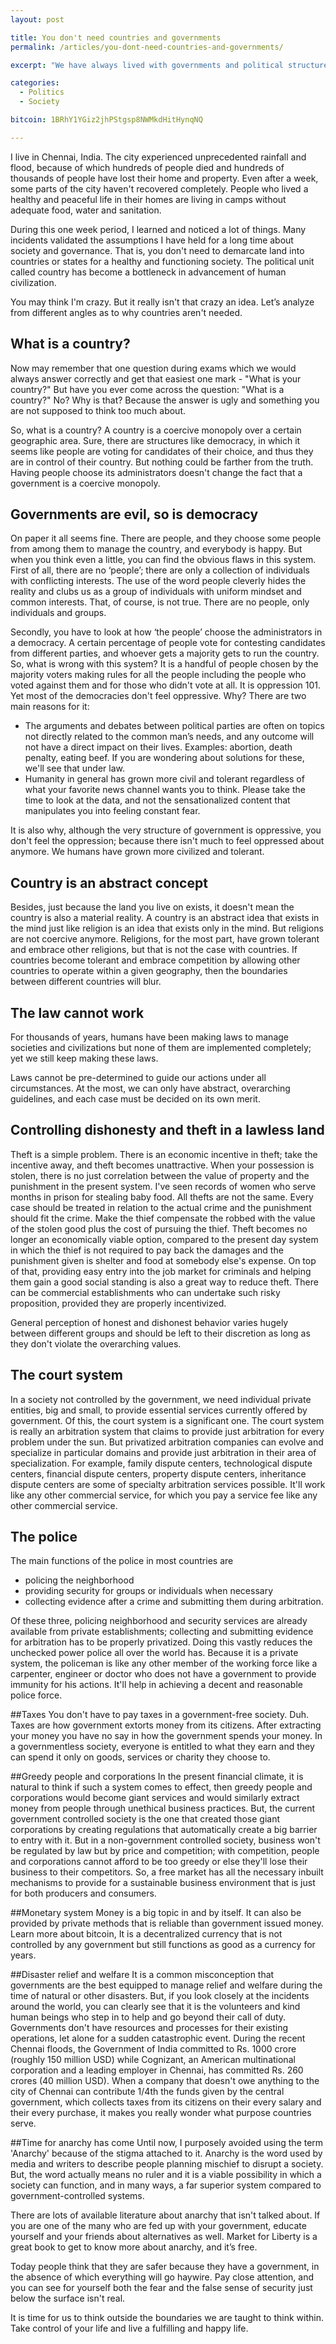 ```yaml
---
layout: post

title: You don't need countries and governments
permalink: /articles/you-dont-need-countries-and-governments/

excerpt: "We have always lived with governments and political structures like countries, But do we really need them?"

categories:
  - Politics
  - Society

bitcoin: 1BRhY1YGiz2jhPStgsp8NWMkdHitHynqNQ

---
```


I live in Chennai, India. The city experienced unprecedented rainfall and flood, because of which hundreds of people died and hundreds of thousands of people have lost their home and property. Even after a week, some parts of the city haven't recovered completely. People who lived a healthy and peaceful life in their homes are living in camps without adequate food, water and sanitation.

During this one week period, I learned and noticed a lot of things. Many incidents validated the assumptions I have held for a long time about society and governance. That is, you don't need to demarcate land into countries or states for a healthy and functioning society. The political unit called country has become a bottleneck in advancement of human civilization.

You may think I'm crazy. But it really isn't that crazy an idea. Let’s analyze from different angles as to why countries aren't needed.

## What is a country?
Now may remember that one question during exams which we would always answer correctly and get that easiest one mark - "What is your country?" But have you ever come across the question: "What is a country?" No? Why is that? Because the answer is ugly and something you are not supposed to think too much about.

So, what is a country? A country is a coercive monopoly over a certain geographic area. Sure, there are structures like democracy, in which it seems like people are voting for candidates of their choice, and thus they are in control of their country. But nothing could be farther from the truth. Having people choose its administrators doesn't change the fact that a government is a coercive monopoly.

## Governments are evil, so is democracy
On paper it all seems fine. There are people, and they choose some people from among them to manage the country, and everybody is happy. But when you think even a little, you can find the obvious flaws in this system. First of all, there are no ‘people’; there are only a collection of individuals with conflicting interests. The use of the word people cleverly hides the reality and clubs us as a group of individuals with uniform mindset and common interests. That, of course, is not true. There are no people, only individuals and groups.

Secondly, you have to look at how ‘the people’ choose the administrators in a democracy. A certain percentage of people vote for contesting candidates from different parties, and whoever gets a majority gets to run the country. So, what is wrong with this system? It is a handful of people chosen by the majority voters making rules for all the people including the people who voted against them and for those who didn't vote at all. It is oppression 101. Yet most of the democracies don't feel oppressive. Why? There are two main reasons for it:

* The arguments and debates between political parties are often on topics not directly related to the common man’s needs, and any outcome will not have a direct impact on their lives. Examples: abortion, death penalty, eating beef. If you are wondering about solutions for these, we'll see that under law.
* Humanity in general has grown more civil and tolerant regardless of what your favorite news channel wants you to think. Please take the time to look at the data, and not the sensationalized content that manipulates you into feeling constant fear.

It is also why, although the very structure of government is oppressive, you don't feel the oppression; because there isn't much to feel oppressed about anymore. We humans have grown more civilized and tolerant.

## Country is an abstract concept
Besides, just because the land you live on exists, it doesn't mean the country is also a material reality. A country is an abstract idea that exists in the mind just like religion is an idea that exists only in the mind. But religions are not coercive anymore. Religions, for the most part, have grown tolerant and embrace other religions, but that is not the case with countries. If countries become tolerant and embrace competition by allowing other countries to operate within a given geography, then the boundaries between different countries will blur.

## The law cannot work
For thousands of years, humans have been making laws to manage societies and civilizations but none of them are implemented completely; yet we still keep making these laws.

Laws cannot be pre-determined to guide our actions under all circumstances. At the most, we can only have abstract, overarching guidelines, and each case must be decided on its own merit.

## Controlling dishonesty and theft in a lawless land
Theft is a simple problem. There is an economic incentive in theft; take the incentive away, and theft becomes unattractive. When your possession is stolen, there is no just correlation between the value of property and the punishment in the present system. I've seen records of women who serve months in prison for stealing baby food. All thefts are not the same. Every case should be treated in relation to the actual crime and the punishment should fit the crime. Make the thief compensate the robbed with the value of the stolen good plus the cost of pursuing the thief. Theft becomes no longer an economically viable option, compared to the present day system in which the thief is not required to pay back the damages and the punishment given is shelter and food at somebody else's expense. On top of that, providing easy entry into the job market for criminals and helping them gain a good social standing is also a great way to reduce theft. There can be commercial establishments who can undertake such risky proposition, provided they are properly incentivized.

General perception of honest and dishonest behavior varies hugely between different groups and should be left to their discretion as long as they don't violate the overarching values.

## The court system
In a society not controlled by the government, we need individual private entities, big and small, to provide essential services currently offered by government. Of this, the court system is a significant one. The court system is really an arbitration system that claims to provide just arbitration for every problem under the sun. But privatized arbitration companies can evolve and specialize in particular domains and provide just arbitration in their area of specialization. For example, family dispute centers, technological dispute centers, financial dispute centers, property dispute centers, inheritance dispute centers are some of specialty arbitration services possible. It'll work like any other commercial service, for which you pay a service fee like any other commercial service.

## The police
The main functions of the police in most countries are

* policing the neighborhood
* providing security for groups or individuals when necessary
* collecting evidence after a crime and submitting them during arbitration.

Of these three, policing neighborhood and security services are already available from private establishments; collecting and submitting evidence for arbitration has to be properly privatized. Doing this vastly reduces the unchecked power police all over the world has. Because it is a private system, the policeman is like any other member of the working force like a carpenter, engineer or doctor who does not have a government to provide immunity for his actions. It'll help in achieving a decent and reasonable police force.

##Taxes
You don't have to pay taxes in a government-free society. Duh. Taxes are how government extorts money from its citizens. After extracting your money you have no say in how the government spends your money. In a governmentless society, everyone is entitled to what they earn and they can spend it only on goods, services or charity they choose to.

##Greedy people and corporations
In the present financial climate, it is natural to think if such a system comes to effect, then greedy people and corporations would become giant services and would similarly extract money from people through unethical business practices. But, the current government controlled society is the one that created those giant corporations by creating regulations that automatically create a big barrier to entry with it. But in a non-government controlled society, business won't be regulated by law but by price and competition; with competition, people and corporations cannot afford to be too greedy or else they'll lose their business to their competitors. So, a free market has all the necessary inbuilt mechanisms to provide for a sustainable business environment that is just for both producers and consumers.

##Monetary system
Money is a big topic in and by itself. It can also be provided by private methods that is reliable than government issued money. Learn more about bitcoin, It is a decentralized currency that is not controlled by any government but still functions as good as a currency for years.

##Disaster relief and welfare
It is a common misconception that governments are the best equipped to manage relief and welfare during the time of natural or other disasters. But, if you look closely at the incidents around the world, you can clearly see that it is the volunteers and kind human beings who step in to help and go beyond their call of duty. Governments don't have resources and processes for their existing operations, let alone for a sudden catastrophic event. During the recent Chennai floods, the Government of India committed to Rs. 1000 crore (roughly 150 million USD) while Cognizant, an American multinational corporation and a leading employer in Chennai, has committed Rs. 260 crores (40 million USD). When a company that doesn't owe anything to the city of Chennai can contribute 1/4th the funds given by the central government, which collects taxes from its citizens on their every salary and their every purchase, it makes you really wonder what purpose countries serve.

##Time for anarchy has come
Until now, I purposely avoided using the term 'Anarchy' because of the stigma attached to it. Anarchy is the word used by media and writers to describe people planning mischief to disrupt a society. But, the word actually means no ruler and it is a viable possibility in which a society can function, and in many ways, a far superior system compared to government-controlled systems.

There are lots of available literature about anarchy that isn't talked about. If you are one of the many who are fed up with your government, educate yourself and your friends about alternatives as well. Market for Liberty is a great book to get to know more about anarchy, and it’s free.

Today people think that they are safer because they have a government, in the absence of which everything will go haywire. Pay close attention, and you can see for yourself both the fear and the false sense of security just below the surface isn't real.

It is time for us to think outside the boundaries we are taught to think within. Take control of your life and live a fulfilling and happy life.

